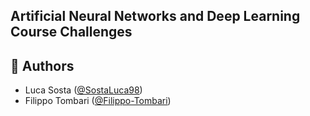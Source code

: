 ## Artificial Neural Networks and Deep Learning Course Challenges

## :speech_balloon: Authors  
- Luca Sosta ([@SostaLuca98](https://github.com/SostaLuca98))
- Filippo Tombari ([@Filippo-Tombari](https://github.com/Filippo-Tombari))
